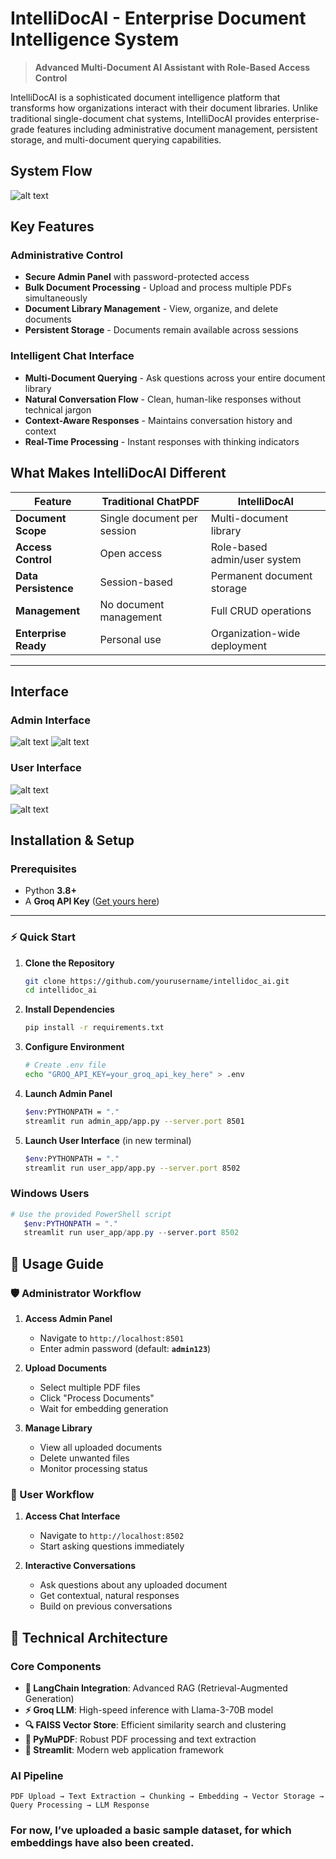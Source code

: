 #  IntelliDocAI - Enterprise Document Intelligence System

> **Advanced Multi-Document AI Assistant with Role-Based Access Control**

IntelliDocAI is a sophisticated document intelligence platform that transforms how organizations interact with their document libraries. Unlike traditional single-document chat systems, IntelliDocAI provides enterprise-grade features including administrative document management, persistent storage, and multi-document querying capabilities.

##  System Flow
![alt text](<visuals/system flow.png>)

##  Key Features

###  **Administrative Control**
- **Secure Admin Panel** with password-protected access
- **Bulk Document Processing** - Upload and process multiple PDFs simultaneously  
- **Document Library Management** - View, organize, and delete documents
- **Persistent Storage** - Documents remain available across sessions

###  **Intelligent Chat Interface**
- **Multi-Document Querying** - Ask questions across your entire document library
- **Natural Conversation Flow** - Clean, human-like responses without technical jargon
- **Context-Aware Responses** - Maintains conversation history and context
- **Real-Time Processing** - Instant responses with thinking indicators


##  What Makes IntelliDocAI Different

| Feature | Traditional ChatPDF | IntelliDocAI |
|---------|-------------------|--------------|
| **Document Scope** | Single document per session | Multi-document library |
| **Access Control** | Open access | Role-based admin/user system |
| **Data Persistence** | Session-based | Permanent document storage |
| **Management** | No document management | Full CRUD operations |
| **Enterprise Ready** | Personal use | Organization-wide deployment |

---
##  Interface
###  Admin Interface
![alt text](visuals/admin.png)
![alt text](visuals/admin_interface.png)

###  User Interface
![alt text](visuals/user_interface.png)

![alt text](visuals/chat_interface.png)


##  Installation & Setup

###  Prerequisites
- Python **3.8+**
- A **Groq API Key** ([Get yours here](https://console.groq.com))

---

### ⚡ Quick Start

1. **Clone the Repository**
   ```bash
   git clone https://github.com/yourusername/intellidoc_ai.git
   cd intellidoc_ai

2. **Install Dependencies**
   ```bash
   pip install -r requirements.txt
   ```

3. **Configure Environment**
   ```bash
   # Create .env file
   echo "GROQ_API_KEY=your_groq_api_key_here" > .env
   ```

4. **Launch Admin Panel**
   ```bash
   $env:PYTHONPATH = "."
   streamlit run admin_app/app.py --server.port 8501
   ```

5. **Launch User Interface** (in new terminal)
   ```bash
   $env:PYTHONPATH = "."
   streamlit run user_app/app.py --server.port 8502
   ```

### Windows Users
```powershell
# Use the provided PowerShell script
   $env:PYTHONPATH = "."
   streamlit run user_app/app.py --server.port 8502

```

## 📖 Usage Guide

### 🛡️ Administrator Workflow

1. **Access Admin Panel**
   - Navigate to `http://localhost:8501`
   - Enter admin password (default: **`admin123`**)

2. **Upload Documents**
   - Select multiple PDF files
   - Click "Process Documents"
   - Wait for embedding generation

3. **Manage Library**
   - View all uploaded documents
   - Delete unwanted files
   - Monitor processing status

### 👤 User Workflow

1. **Access Chat Interface**
   - Navigate to `http://localhost:8502`
   - Start asking questions immediately

2. **Interactive Conversations**
   - Ask questions about any uploaded document
   - Get contextual, natural responses
   - Build on previous conversations

## 🔧 Technical Architecture

### Core Components

- **🧠 LangChain Integration**: Advanced RAG (Retrieval-Augmented Generation)
- **⚡ Groq LLM**: High-speed inference with Llama-3-70B model
- **🔍 FAISS Vector Store**: Efficient similarity search and clustering
- **📄 PyMuPDF**: Robust PDF processing and text extraction
- **🎨 Streamlit**: Modern web application framework

### AI Pipeline

```
PDF Upload → Text Extraction → Chunking → Embedding → Vector Storage → Query Processing → LLM Response
```

### For now, I’ve uploaded a basic sample dataset, for which embeddings have also been created.
